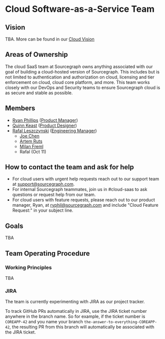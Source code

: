 # Cloud Software-as-a-Service Team

## Vision

TBA. More can be found in our [Cloud Vision](../index.md#vision)

## Areas of Ownership

The cloud SaaS team at Sourcegraph owns anything associated with our goal of building a cloud-hosted version of Sourcegraph. This includes but is not limited to authentication and authorization on cloud, licensing and tier enforcement on cloud, cloud core platform, and more. This team works closely with our DevOps and Security teams to ensure Sourcegraph cloud is as secure and stable as possible.

## Members

- [Ryan Phillips](../../../company/team/index.md#ryan-phillips-he-him) ([Product Manager](../../../product/roles/index.md#product-manager))
- [Quinn Keast](../../../company/team/index.md#quinn-keast-he-him) ([Product Designer](../../../product/roles/index.md#product-designer))
- [Rafal Leszczynski](../../../company/team/index.md#rafal-leszczynski-he-him) ([Engineering Manager](../../roles.md#engineering-manager))
  - [Joe Chen](../../../company/team/index.md#joe-chen)
  - [Artem Ruts](../../../company/team/index.md#artem-ruts-he-him)
  - [Milan Freml](../../../company/team/index.md#milan-freml-he-him)
  - Rafal (Oct 11)

## How to contact the team and ask for help

- For cloud users with urgent help requests reach out to our support team at [support@sourcegraph.com](mailto:support@sourcegraph.com).
- For internal Sourcegraph teammates, join us in #cloud-saas to ask questions or request help from our team.
- For cloud users with feature requests, please reach out to our product manager, Ryan, at [ryphil@sourcegraph.com](mailto:ryphil@sourcegraph.com) and include "Cloud Feature Request:" in your subject line.

## Goals

TBA

## Team Operating Procedure

### Working Principles

TBA

### JIRA

The team is currently experimenting with JIRA as our project tracker.

To track GitHub PRs automatically in JIRA, use the JIRA ticket number anywhere in the branch name. So for example, if the ticket number is `COREAPP-42` and you name your branch `the-answer-to-everything-COREAPP-42`, the resulting PR from this branch will automatically be associated with the JIRA ticket.
